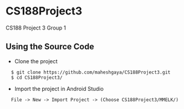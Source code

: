 # CS188Project3
CS188 Project 3 Group 1

## Using the Source Code
- Clone the project 
```
  $ git clone https://github.com/maheshgaya/CS188Project3.git
  $ cd CS188Project3/
```

- Import the project in Android Studio

```
  File -> New -> Import Project -> (Choose CS188Project3/MMELK/)
```

